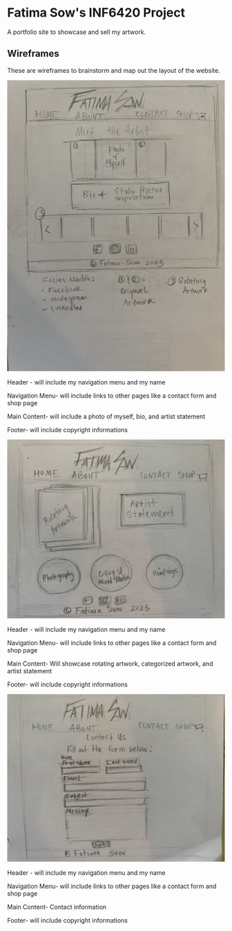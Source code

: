 # Fatima Sow's INF6420 Project

A portfolio site to showcase and sell my artwork.

## Wireframes

These are wireframes to brainstorm and map out the layout of the website.

![Wireframe of About Me](<wireframes/wireframe 1.jpg>)

Header - will include my navigation menu and my name

Navigation Menu- will include links to other pages like a contact form and shop page

Main Content- will include a photo of myself, bio, and artist statement

Footer- will include copyright informations

![Wireframe of Landing Page](<wireframes/wireframe 2.jpeg>)

Header - will include my navigation menu and my name

Navigation Menu- will include links to other pages like a contact form and shop page

Main Content- Will showcase rotating artwork, categorized artwork, and artist statement

Footer- will include copyright informations

![Wireframe of Contact Page](<wireframes/wireframe 3.jpeg>)

Header - will include my navigation menu and my name

Navigation Menu- will include links to other pages like a contact form and shop page

Main Content- Contact information

Footer- will include copyright informations

